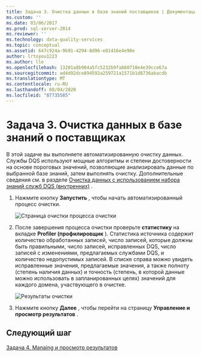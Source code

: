 ```yaml
---
title: Задача 3. Очистка данных в базе знаний поставщиков | Документация Майкрософт
ms.custom: ''
ms.date: 03/06/2017
ms.prod: sql-server-2014
ms.reviewer: ''
ms.technology: data-quality-services
ms.topic: conceptual
ms.assetid: 647c924a-9b91-4294-8d96-e81416e4e90e
author: lrtoyou1223
ms.author: lle
ms.openlocfilehash: 13201a8b904a5fc5232b9fa860710e4e39cce67a
ms.sourcegitcommit: ad4d92dce894592a259721a1571b1d8736abacdb
ms.translationtype: MT
ms.contentlocale: ru-RU
ms.lasthandoff: 08/04/2020
ms.locfileid: "87735585"
---
```

# <a name="task-3-cleansing-data-against-the-suppliers-knowledge-base"></a>Задача 3. Очистка данных в базе знаний о поставщиках
  В этой задаче вы выполняете автоматизированную очистку данных. Службы DQS используют мощные алгоритмы и степени достоверности на основе пороговых значений, позволяющие анализировать данные по выбранной базе знаний, затем выполнять очистку. Дополнительные сведения см. в разделе [Очистка данных с использованием набора знаний служб DQS (внутренних)](https://msdn.microsoft.com/library/hh213061.aspx) .

1.  Нажмите кнопку **Запустить** , чтобы начать автоматизированный процесс очистки.

     ![Страница очистки процесса очистки](../../2014/tutorials/media/et-cleansingdataagainstthesupplierkb-01.jpg "Страница очистки процесса очистки")

2.  После завершения процесса очистки проверьте **статистику** на вкладке **Profiler (профилировщик** ). Статистика источника содержит количество обработанных записей, число записей, которые должны быть правильными, число записей, исправленных DQS, число записей с изменениями, предлагаемых службами DQS, и количество недопустимых записей. В списке справа можно увидеть исправленные значения, предлагаемые значения, а также полноту (степень наличия данных) и точность (степень, в которой данные можно использовать в запланированных целях) значений для каждого домена, участвующего в очистке.

     ![Результаты очистки](../../2014/tutorials/media/et-cleansingdataagainstthesupplierkb-02.jpg "Результаты очистки")

3.  Нажмите кнопку **Далее** , чтобы перейти на страницу **Управление и просмотр результатов** .

## <a name="next-step"></a>Следующий шаг
 [Задача 4. Manaing и просмотр результатов](../../2014/tutorials/task-4-manaing-and-viewing-results.md)


